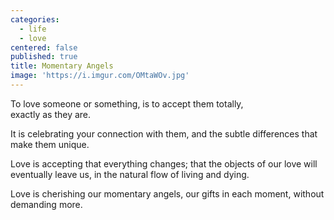 ```yaml
---
categories:
  - life
  - love
centered: false
published: true
title: Momentary Angels
image: 'https://i.imgur.com/OMtaWOv.jpg'
---
```

To love someone 
or something,
is to accept them totally,  
exactly as they are.

It is celebrating
your connection with them,
and the subtle differences
that make them unique.

Love is accepting
that everything changes;
that the objects of our love
will eventually leave us,
in the natural flow 
of living and dying.

Love is cherishing
our momentary angels,
our gifts in each moment,
without demanding more.
